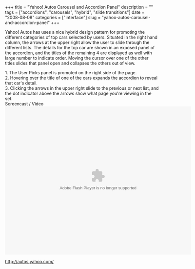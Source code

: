 +++
title = "Yahoo! Autos Carousel and Accordion Panel"
description = ""
tags = ["accordions", "carousels", "hybrid", "slide transitions"]
date = "2008-08-08"
categories = ["interface"]
slug = "yahoo-autos-carousel-and-accordion-panel"
+++


<p>Yahoo! Autos has uses a nice hybrid design pattern for promoting the different categories of top cars selected by users. Situated in the right hand column, the arrows at the upper right allow the user to slide through the different lists. The details for the top car are shown in an exposed panel of the accordion, and the titles of the remaining 4 are displayed as well with large number to indicate order. Moving the cursor over one of the other titles slides that panel open and collapses the others out of view.</p>
<div id="screens-full" class="clear"><div class="caption">1. The User Picks panel is promoted on the right side of the page.</div><div class="fullimg clear"><a href="/media/interface/yahoo-carousel-accordion-1.png" class="group" rel="group" title="1. The User Picks panel is promoted on the right side of the page."><img src="/media/interface/yahoo-carousel-accordion-1.png" alt="" class="img-responsive"></a></div></div><div id="screens-full" class="clear"><div class="caption">2. Hovering over the title of one of the cars expands the accordion to reveal that car's detail.</div><div class="fullimg clear"><a href="/media/interface/yahoo-carousel-accordion-2.png" class="group" rel="group" title="2. Hovering over the title of one of the cars expands the accordion to reveal that car's detail..."><img src="/media/interface/yahoo-carousel-accordion-2.png" alt="" class="img-responsive"></a></div></div><div id="screens-full" class="clear"><div class="caption">3. Clicking the arrows in the upper right slide to the previous or next list, and the dot indicator above the arrows show what page you're viewing in the set.</div><div class="fullimg clear"><a href="/media/interface/yahoo-carousel-accordion-3.png" class="group" rel="group" title="3. Clicking the arrows in the upper right slide to the previous or next list, and the dot indicator ..."><img src="/media/interface/yahoo-carousel-accordion-3.png" alt="" class="img-responsive"></a></div></div><div class="video"><div class="caption aptureNoAutolink">Screencast / Video</div><div class="video-object"><embed src="http://blip.tv/play/AceKEwA" type="application/x-shockwave-flash" width="610" height="486" allowscriptaccess="always" allowfullscreen="true"></embed></div></div>        
<p><a href="http://autos.yahoo.com/">http://autos.yahoo.com/</a></p>

